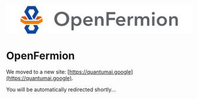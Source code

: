![](./logo_horizontal.svg)

# OpenFermion

We moved to a new site: [https://quantumai.google](https://quantumai.google).

You will be automatically redirected shortly...